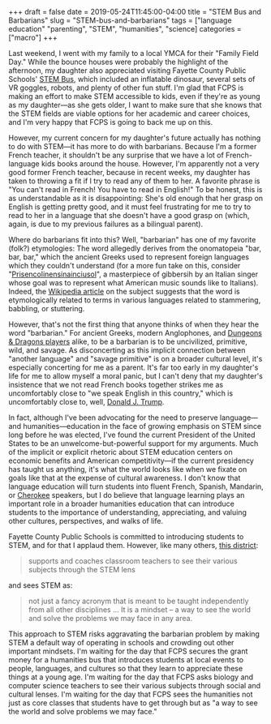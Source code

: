 +++
draft = false
date = 2019-05-24T11:45:00-04:00
title = "STEM Bus and Barbarians"
slug = "STEM-bus-and-barbarians" 
tags = ["language education" "parenting", "STEM", "humanities", "science]
categories = ["macro"]
+++

Last weekend, I went with my family to a local YMCA for their "Family Field Day." While the bounce houses were probably the highlight of the afternoon, my daughter also appreciated visiting Fayette County Public Schools' [STEM Bus](https://www.fcps.net/site/default.aspx?PageType=3&DomainID=4&ModuleInstanceID=710&ViewID=6446EE88-D30C-497E-9316-3F8874B3E108&RenderLoc=0&FlexDataID=32184&PageID=1), which included an inflatable dinosaur, several sets of VR goggles, robots, and plenty of other fun stuff. I'm glad that FCPS is making an effort to make STEM accessible to kids, even if they're as young as my daughter—as she gets older, I want to make sure that she knows that the STEM fields are viable options for her academic and career choices, and I'm very happy that FCPS is going to back me up on this. 

However, my current concern for my daughter's future actually has nothing to do with STEM—it has more to do with barbarians. Because I'm a former French teacher, it shouldn't be any surprise that we have a lot of French-language kids books around the house. However, I'm apparently not a very good former French teacher, because in recent weeks, my daughter has taken to throwing a fit if I try to read any of them to her. A favorite phrase is "You can't read in French! You have to read in English!" To be honest, this is as understandable as it is disappointing: She's old enough that her grasp on English is getting pretty good, and it must feel frustrating for me to try to read to her in a language that she doesn't have a good grasp on (which, again, is due to my previous failures as a bilingual parent). 

Where do barbarians fit into this? Well, "barbarian" has one of my favorite (folk?) etymologies: The word allegedly derives from the onomatopeia "bar, bar, bar," which the ancient Greeks used to represent foreign languages which they couldn't understand (for a more fun take on this, consider "[Prisencolinensinainciusol](https://www.youtube.com/watch?v=VuuvwXSK8mU)", a masterpiece of gibbersih by an Italian singer whose goal was to represent what American music sounds like to Italians). Indeed, the [Wikipedia article](https://en.wikipedia.org/wiki/Barbarian#Etymology) on the subject suggests that the word is etymologically related to terms in various languages related to stammering, babbling, or stuttering. 

However, that's not the first thing that anyone thinks of when they hear the word "barbarian." For ancient Greeks, modern Anglophones, and [Dungeons & Dragons players](https://en.wikipedia.org/wiki/Barbarian_(Dungeons_%26_Dragons)) alike, to be a barbarian is to be uncivilized, primitive, wild, and savage. As disconcerting as this implicit connection between "another language" and "savage primitive" is on a broader cultural level, it's especially concerting for me as a parent. It's far too early in my daughter's life for me to allow myself a moral panic, but I can't deny that my daughter's insistence that we not read French books together strikes me as uncomfortably close to "we speak English in this country," which is uncomfortably close to, well, [Donald J. Trump](https://abcnews.go.com/Politics/donald-trump-advises-jeb-bush-set-speaking-english/story?id=33487506).
 
In fact, although I've been advocating for the need to preserve language—and humanities—education in the face of growing emphasis on STEM since long before he was elected, I've found the current President of the United States to be an unwelcome-but-powerful support for my arguments. Much of the implicit or explicit rhetoric about STEM education centers on economic benefits and American competitivity—if the current presidency has taught us anything, it's what the world looks like when we fixate on goals like that at the expense of cultural awareness. I don't know that language education will turn students into fluent French, Spanish, Mandarin, or [Cherokee](https://en.wikipedia.org/wiki/Cherokee_language#Education) speakers, but I do believe that language learning plays an important role in a broader humanities education that can introduce students to the importance of understanding, appreciating, and valuing other cultures, perspectives, and walks of life. 

Fayette County Public Schools is committed to introducing students to STEM, and for that I applaud them. However, like many others, [this district](https://www.fcps.net/site/default.aspx?PageType=3&DomainID=4&ModuleInstanceID=710&ViewID=6446EE88-D30C-497E-9316-3F8874B3E108&RenderLoc=0&FlexDataID=32184&PageID=1):

> supports and coaches classroom teachers to see their various subjects through the STEM lens

and sees STEM as:

> not just a fancy acronym that is meant to be taught independently from all other disciplines ... It is a mindset – a way to see the world and solve the problems we may face in any area.

This approach to STEM risks aggravating the barbarian problem by making STEM a default way of operating in schools and crowding out other important mindsets. I'm waiting for the day that FCPS secures the grant money for a humanities bus that introduces students at local events to people, languages, and cultures so that they learn to appreciate these things at a young age. I'm waiting for the day that FCPS asks biology and computer science teachers to see their various subjects through social and cultural lenses. I'm waiting for the day that FCPS sees the humanities not just as core classes that students have to get through but as "a way to see the world and solve problems we may face." 
